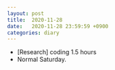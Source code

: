```yaml
---
layout: post
title:  2020-11-28
date:   2020-11-28 23:59:59 +0900
categories: diary
---
```


- [Research] coding 1.5 hours
- Normal Saturday.
